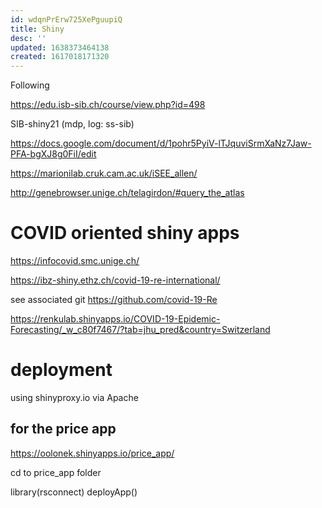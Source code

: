 ```yaml
---
id: wdqnPrErw725XePguupiQ
title: Shiny
desc: ''
updated: 1638373464138
created: 1617018171320
---
```



Following 

https://edu.isb-sib.ch/course/view.php?id=498

SIB-shiny21 (mdp, log: ss-sib)

https://docs.google.com/document/d/1pohr5PyiV-lTJquviSrmXaNz7Jaw-PFA-bgXJ8g0FiI/edit



https://marionilab.cruk.cam.ac.uk/iSEE_allen/

http://genebrowser.unige.ch/telagirdon/#query_the_atlas


# COVID oriented shiny apps

https://infocovid.smc.unige.ch/

https://ibz-shiny.ethz.ch/covid-19-re-international/

see associated git 
https://github.com/covid-19-Re


https://renkulab.shinyapps.io/COVID-19-Epidemic-Forecasting/_w_c80f7467/?tab=jhu_pred&country=Switzerland


# deployment

using shinyproxy.io
via Apache

## for the price app
https://oolonek.shinyapps.io/price_app/

cd to price_app folder

library(rsconnect)
deployApp()